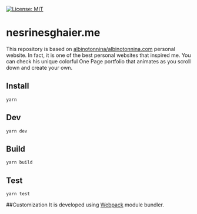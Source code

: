 [![License: MIT](https://img.shields.io/badge/License-MIT-yellow.svg)](https://opensource.org/licenses/MIT)

# nesrinesghaier.me
This repository is based on [albinotonnina/albinotonnina.com](https://github.com/albinotonnina/albinotonnina.com) personal website.
In fact, it is one of the best personal websites that inspired me.
You can check his unique colorful One Page portfolio that animates as you scroll down and create your own.   

## Install
`yarn`

## Dev
`yarn dev`

## Build
`yarn build`

## Test
`yarn test`

##Customization
It is developed using [Webpack](https://webpack.js.org/guides/getting-started/) module bundler. 
